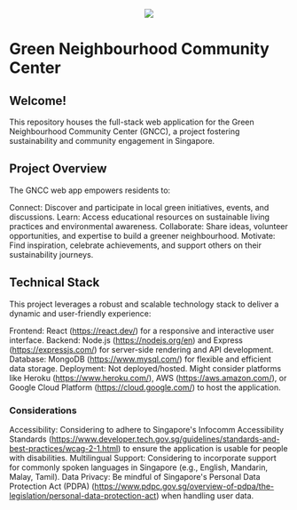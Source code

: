 <p align="center">
<img src="https://github.com/1RJB/Green-Neighbourhood-CC/blob/main/greenhood.jpg?raw=true"/>
</p>

# Green Neighbourhood Community Center

## Welcome!

This repository houses the full-stack web application for the Green Neighbourhood Community Center (GNCC), a project fostering sustainability and community engagement in Singapore.

## Project Overview

The GNCC web app empowers residents to:

Connect: Discover and participate in local green initiatives, events, and discussions.
Learn: Access educational resources on sustainable living practices and environmental awareness.
Collaborate: Share ideas, volunteer opportunities, and expertise to build a greener neighbourhood.
Motivate: Find inspiration, celebrate achievements, and support others on their sustainability journeys.

## Technical Stack

This project leverages a robust and scalable technology stack to deliver a dynamic and user-friendly experience:

Frontend: React (https://react.dev/) for a responsive and interactive user interface.
Backend: Node.js (https://nodejs.org/en) and Express (https://expressjs.com/) for server-side rendering and API development.
Database: MongoDB (https://www.mysql.com/) for flexible and efficient data storage.
Deployment: Not deployed/hosted. Might consider platforms like Heroku (https://www.heroku.com/), AWS (https://aws.amazon.com/), or Google Cloud Platform (https://cloud.google.com/) to host the application.

### Considerations

Accessibility: Considering to adhere to Singapore's Infocomm Accessibility Standards (https://www.developer.tech.gov.sg/guidelines/standards-and-best-practices/wcag-2-1.html) to ensure the application is usable for people with disabilities.
Multilingual Support: Considering to incorporate support for commonly spoken languages in Singapore (e.g., English, Mandarin, Malay, Tamil).
Data Privacy: Be mindful of Singapore's Personal Data Protection Act (PDPA) (https://www.pdpc.gov.sg/overview-of-pdpa/the-legislation/personal-data-protection-act) when handling user data.
